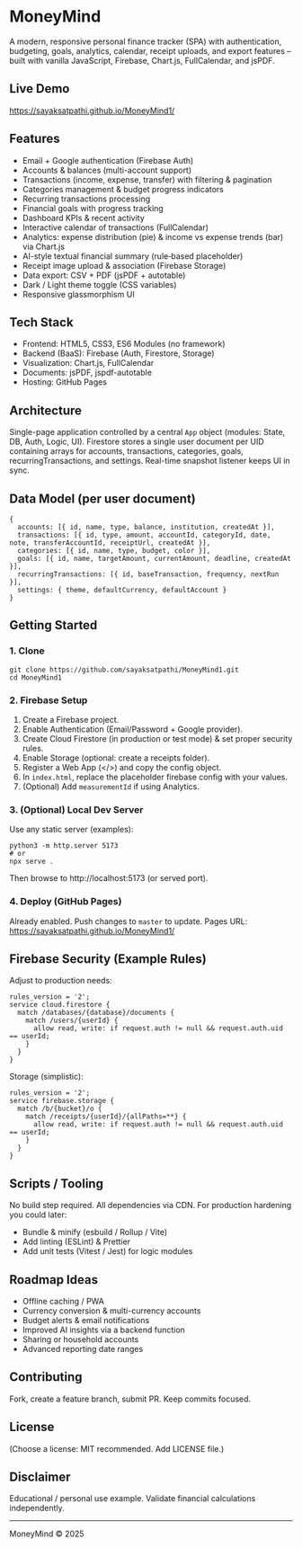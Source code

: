 # MoneyMind

A modern, responsive personal finance tracker (SPA) with authentication, budgeting, goals, analytics, calendar, receipt uploads, and export features – built with vanilla JavaScript, Firebase, Chart.js, FullCalendar, and jsPDF.

## Live Demo
https://sayaksatpathi.github.io/MoneyMind1/

## Features
- Email + Google authentication (Firebase Auth)
- Accounts & balances (multi-account support)
- Transactions (income, expense, transfer) with filtering & pagination
- Categories management & budget progress indicators
- Recurring transactions processing
- Financial goals with progress tracking
- Dashboard KPIs & recent activity
- Interactive calendar of transactions (FullCalendar)
- Analytics: expense distribution (pie) & income vs expense trends (bar) via Chart.js
- AI-style textual financial summary (rule‑based placeholder)
- Receipt image upload & association (Firebase Storage)
- Data export: CSV + PDF (jsPDF + autotable)
- Dark / Light theme toggle (CSS variables)
- Responsive glassmorphism UI

## Tech Stack
- Frontend: HTML5, CSS3, ES6 Modules (no framework)
- Backend (BaaS): Firebase (Auth, Firestore, Storage)
- Visualization: Chart.js, FullCalendar
- Documents: jsPDF, jspdf-autotable
- Hosting: GitHub Pages

## Architecture
Single-page application controlled by a central `App` object (modules: State, DB, Auth, Logic, UI). Firestore stores a single user document per UID containing arrays for accounts, transactions, categories, goals, recurringTransactions, and settings. Real-time snapshot listener keeps UI in sync.

## Data Model (per user document)
```
{
  accounts: [{ id, name, type, balance, institution, createdAt }],
  transactions: [{ id, type, amount, accountId, categoryId, date, note, transferAccountId, receiptUrl, createdAt }],
  categories: [{ id, name, type, budget, color }],
  goals: [{ id, name, targetAmount, currentAmount, deadline, createdAt }],
  recurringTransactions: [{ id, baseTransaction, frequency, nextRun }],
  settings: { theme, defaultCurrency, defaultAccount }
}
```

## Getting Started
### 1. Clone
```
git clone https://github.com/sayaksatpathi/MoneyMind1.git
cd MoneyMind1
```
### 2. Firebase Setup
1. Create a Firebase project.
2. Enable Authentication (Email/Password + Google provider).
3. Create Cloud Firestore (in production or test mode) & set proper security rules.
4. Enable Storage (optional: create a receipts folder).
5. Register a Web App (</>) and copy the config object.
6. In `index.html`, replace the placeholder firebase config with your values.
7. (Optional) Add `measurementId` if using Analytics.

### 3. (Optional) Local Dev Server
Use any static server (examples):
```
python3 -m http.server 5173
# or
npx serve .
```
Then browse to http://localhost:5173 (or served port).

### 4. Deploy (GitHub Pages)
Already enabled. Push changes to `master` to update. Pages URL: https://sayaksatpathi.github.io/MoneyMind1/

## Firebase Security (Example Rules)
Adjust to production needs:
```
rules_version = '2';
service cloud.firestore {
  match /databases/{database}/documents {
    match /users/{userId} {
      allow read, write: if request.auth != null && request.auth.uid == userId;
    }
  }
}
```
Storage (simplistic):
```
rules_version = '2';
service firebase.storage {
  match /b/{bucket}/o {
    match /receipts/{userId}/{allPaths=**} {
      allow read, write: if request.auth != null && request.auth.uid == userId;
    }
  }
}
```

## Scripts / Tooling
No build step required. All dependencies via CDN. For production hardening you could later:
- Bundle & minify (esbuild / Rollup / Vite)
- Add linting (ESLint) & Prettier
- Add unit tests (Vitest / Jest) for logic modules

## Roadmap Ideas
- Offline caching / PWA
- Currency conversion & multi-currency accounts
- Budget alerts & email notifications
- Improved AI insights via a backend function
- Sharing or household accounts
- Advanced reporting date ranges

## Contributing
Fork, create a feature branch, submit PR. Keep commits focused.

## License
(Choose a license: MIT recommended. Add LICENSE file.)

## Disclaimer
Educational / personal use example. Validate financial calculations independently.

---
MoneyMind © 2025
